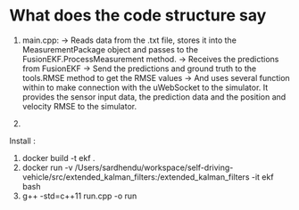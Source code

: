 
# What does the code structure say

1. main.cpp:
    -> Reads data from the .txt file, stores it into the MeasurementPackage object and passes to the FusionEKF.ProcessMeasurement method.
    -> Receives the predictions from FusionEKF
    -> Send the predictions and ground truth to the tools.RMSE method to get the RMSE values
    -> And uses several function within to make connection with the uWebSocket to the simulator. It provides the sensor input data, the prediction data and the position and velocity RMSE to the simulator.

2.



Install :
1. docker build -t ekf .
2. docker run -v /Users/sardhendu/workspace/self-driving-vehicle/src/extended_kalman_filters:/extended_kalman_filters -it ekf bash
3. g++ -std=c++11 run.cpp -o run
